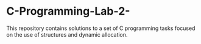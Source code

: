 # C-Programming-Lab-2-
This repository contains solutions to a set of C programming tasks focused on the use of structures and dynamic allocation.
